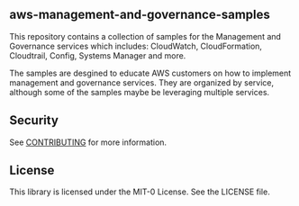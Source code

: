 ## aws-management-and-governance-samples

This repository contains a collection of samples for the Management and Governance services which includes: CloudWatch, CloudFormation, Cloudtrail, Config, Systems Manager and more.

The samples are desgined to educate AWS customers on how to implement management and governance services. They are organized by service, although some of the samples maybe be leveraging multiple services. 


## Security

See [CONTRIBUTING](CONTRIBUTING.md#security-issue-notifications) for more information.

## License

This library is licensed under the MIT-0 License. See the LICENSE file.

